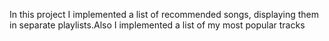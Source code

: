 In this project I implemented a list of recommended songs, displaying them in separate playlists.Also I implemented a list of my most popular tracks